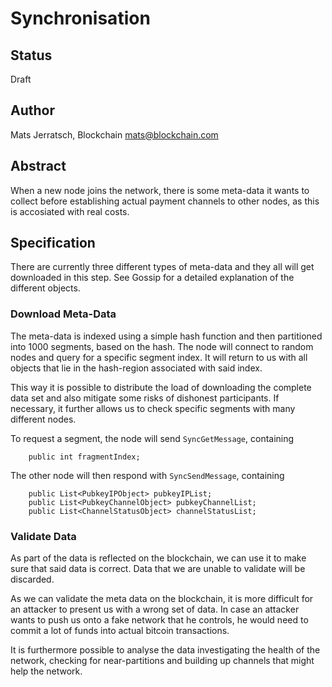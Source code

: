 # Synchronisation

## Status

Draft

## Author

Mats Jerratsch, Blockchain
mats@blockchain.com

## Abstract

When a new node joins the network, there is some meta-data it wants to collect before establishing actual payment channels to other nodes, as this is accosiated with real costs.

## Specification

There are currently three different types of meta-data and they all will get downloaded in this step. See Gossip for a detailed explanation of the different objects.


### Download Meta-Data

The meta-data is indexed using a simple hash function and then partitioned into 1000 segments, based on the hash.
The node will connect to random nodes and query for a specific segment index. It will return to us with all objects that lie in the hash-region associated with said index.

This way it is possible to distribute the load of downloading the complete data set and also mitigate some risks of dishonest participants. If necessary, it further allows us to check specific segments with many different nodes.

To request a segment, the node will send `SyncGetMessage`, containing

```
    public int fragmentIndex;
```


The other node will then respond with `SyncSendMessage`, containing
```
    public List<PubkeyIPObject> pubkeyIPList;
    public List<PubkeyChannelObject> pubkeyChannelList;
    public List<ChannelStatusObject> channelStatusList;
```



### Validate Data

As part of the data is reflected on the blockchain, we can use it to make sure that said data is correct. 
Data that we are unable to validate will be discarded.

As we can validate the meta data on the blockchain, it is more difficult for an attacker to present us with a wrong set of data. In case an attacker wants to push us onto a fake network that he controls, he would need to commit a lot of funds into actual bitcoin transactions.

It is furthermore possible to analyse the data investigating the health of the network, checking for near-partitions and building up channels that might help the network.